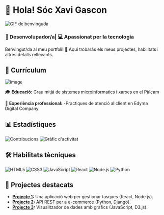 # 👋 Hola! Sóc Xavi Gascon

![GIF de benvinguda](https://media.giphy.com/media/hvRJCLFzcasrR4ia7z/giphy.gif)
### 🔧 Desenvolupador/a| 💻 Apassionat per la tecnologia

Benvingut/da al meu portfoli! 🌟 Aquí trobaràs els meus projectes, habilitats i altres detalls rellevants.

## 📝 Currículum

![image](https://github.com/user-attachments/assets/ec448bfd-e320-4aad-85f5-066f714a5de5)


🎓 **Educació:** Grau mitjá de sistemes microinformatics i xarxes en el Pàlcam 

💼 **Experiència professional:**
-Practiques de atenció al client en Edyma Digital Company

## 📊 Estadístiques

![Contribucions](https://github-readme-stats.vercel.app/api?username=xgascon12&show_icons=true&theme=radical)
![Gràfic d'activitat](https://github-profile-summary-cards.vercel.app/api/cards/profile-details?username=xgascon12&theme=radical)


## 🛠️ Habilitats tècniques
![HTML5](https://img.shields.io/badge/HTML5-E34F26?style=for-the-badge&logo=html5&logoColor=white)
![CSS3](https://img.shields.io/badge/CSS3-1572B6?style=for-the-badge&logo=css3&logoColor=white)
![JavaScript](https://img.shields.io/badge/JavaScript-F7DF1E?style=for-the-badge&logo=javascript&logoColor=black)
![React](https://img.shields.io/badge/React-61DAFB?style=for-the-badge&logo=react&logoColor=black)
![Node.js](https://img.shields.io/badge/Node.js-339933?style=for-the-badge&logo=nodedotjs&logoColor=white)
![Python](https://img.shields.io/badge/Python-3776AB?style=for-the-badge&logo=python&logoColor=white)

## 🚀 Projectes destacats
- **[Projecte 1](https://github.com/usuari/projecte1):** Una aplicació web per gestionar tasques (React, Node.js).
- **[Projecte 2](https://github.com/usuari/projecte2):** API REST per a e-commerce (Python, Django).
- **[Projecte 3](https://github.com/usuari/projecte3):** Visualitzador de dades amb gràfics (JavaScript, D3.js).




